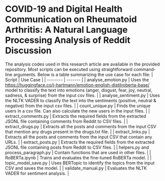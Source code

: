 # COVID-19 and Digital Health Communication on Rheumatoid Arthritis: A Natural Language Processing Analysis of Reddit Discussion

The analysis codes used in this research article are available in the provided repository. Most scripts can be executed using straightforward command-line arguments. Below is a table summarizing the use case for each file:
| Script    | Use Case |
| -------- | ------- |
| analyse_emotion.py | Uses the https://huggingface.co/j-hartmann/emotion-english-distilroberta-base/ model to classify the text into emotions (anger, disgust, fear, joy, neutral, sadness, & surprise) from the input csv files. |
| analyse_sentiment.py | Uses the NLTK VADER to classify the text into the sentiments (positive, neutral & negative) from the input csv files. |
| count_unique.py | Finds the unique users in a csv file. Can also calculate the new users in the input files. |
| extract_comments.py | Extracts the required fields from the extracted JSONL file containing comments from Reddit to CSV files. |
| extract_drugs.py | Extracts all the posts and comments from the input CSV that mention any drugs present in the drugs.txt file. |
| extract_links.py | Extracts all the posts and comments from the input CSV that contain any URLs. |
| extract_posts.py | Extracts the required fields from the extracted JSONL file containing posts from Reddit to CSV files. |
| helpers.py and process_paragraph.py | Contain functions that are used in other files. |
| RoBERTa.ipynb | Trains and evaluates the fine-tuned RoBERTa model. |
| topic_model_save.py | Uses BERTopic to identify the topics from the input CSV and saves the model. |
| validate_manual.py | Evaluates the NLTK VADER for sentiment analysis. |
